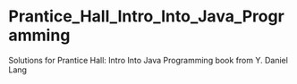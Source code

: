 # Prantice_Hall_Intro_Into_Java_Programming
Solutions for Prantice Hall: Intro Into Java Programming book from Y. Daniel Lang
